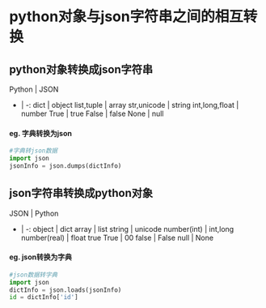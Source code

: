 # python对象与json字符串之间的相互转换
## python对象转换成json字符串
Python | JSON
- | -:
dict | object
list,tuple | array
str,unicode | string
int,long,float | number
True | true
False | false
None | null
#### eg. 字典转换为json
~~~python
#字典转json数据
import json
jsonInfo = json.dumps(dictInfo)
~~~
## json字符串转换成python对象
JSON | Python
- | -:
object | dict
array | list
string | unicode
number(int) | int,long
number(real) | float
true True | 00
false | False
null | None
#### eg. json转换为字典
~~~python
#json数据转字典
import json
dictInfo = json.loads(jsonInfo)
id = dictInfo['id']
~~~


